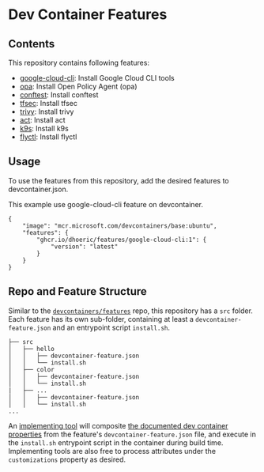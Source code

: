 # Dev Container Features

## Contents

This repository contains following features:
- [google-cloud-cli](./src/google-cloud-cli/README.md): Install Google Cloud CLI tools
- [opa](./src/opa/README.md): Install Open Policy Agent (opa)
- [conftest](./src/conftest/README.md): Install conftest
- [tfsec](./src/tfsec/README.md): Install tfsec
- [trivy](./src/trivy/README.md): Install trivy
- [act](./src/act/README.md): Install act
- [k9s](./src/k9s/README.md): Install k9s
- [flyctl](./src/flyctl/README.md): Install flyctl

## Usage

To use the features from this repository, add the desired features to devcontainer.json.

This example use google-cloud-cli feature on devcontainer.

```jsonc
{
    "image": "mcr.microsoft.com/devcontainers/base:ubuntu",
    "features": {
        "ghcr.io/dhoeric/features/google-cloud-cli:1": {
            "version": "latest"
        }
    }
}
```

## Repo and Feature Structure

Similar to the [`devcontainers/features`](https://github.com/devcontainers/features) repo, this repository has a `src` folder.  Each feature has its own sub-folder, containing at least a `devcontainer-feature.json` and an entrypoint script `install.sh`.

```
├── src
│   ├── hello
│   │   ├── devcontainer-feature.json
│   │   └── install.sh
│   ├── color
│   │   ├── devcontainer-feature.json
│   │   └── install.sh
|   ├── ...
│   │   ├── devcontainer-feature.json
│   │   └── install.sh
...
```

An [implementing tool](https://containers.dev/supporting#tools) will composite [the documented dev container properties](https://containers.dev/implementors/features/#devcontainer-feature-json-properties) from the feature's `devcontainer-feature.json` file, and execute in the `install.sh` entrypoint script in the container during build time.  Implementing tools are also free to process attributes under the `customizations` property as desired.
